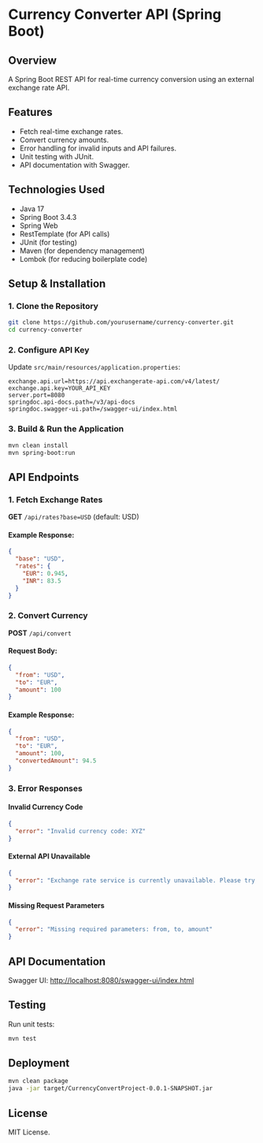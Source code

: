 # Currency Converter API (Spring Boot)

## Overview
A Spring Boot REST API for real-time currency conversion using an external exchange rate API.

## Features
- Fetch real-time exchange rates.
- Convert currency amounts.
- Error handling for invalid inputs and API failures.
- Unit testing with JUnit.
- API documentation with Swagger.

## Technologies Used
- Java 17
- Spring Boot 3.4.3
- Spring Web
- RestTemplate (for API calls)
- JUnit (for testing)
- Maven (for dependency management)
- Lombok (for reducing boilerplate code)

## Setup & Installation
### 1. Clone the Repository
```bash
git clone https://github.com/yourusername/currency-converter.git
cd currency-converter
```

### 2. Configure API Key
Update `src/main/resources/application.properties`:
```properties
exchange.api.url=https://api.exchangerate-api.com/v4/latest/
exchange.api.key=YOUR_API_KEY
server.port=8080
springdoc.api-docs.path=/v3/api-docs
springdoc.swagger-ui.path=/swagger-ui/index.html
```

### 3. Build & Run the Application
```bash
mvn clean install
mvn spring-boot:run
```

## API Endpoints
### 1. Fetch Exchange Rates
**GET** `/api/rates?base=USD` (default: USD)
#### Example Response:
```json
{
  "base": "USD",
  "rates": {
    "EUR": 0.945,
    "INR": 83.5
  }
}
```

### 2. Convert Currency
**POST** `/api/convert`
#### Request Body:
```json
{
  "from": "USD",
  "to": "EUR",
  "amount": 100
}
```
#### Example Response:
```json
{
  "from": "USD",
  "to": "EUR",
  "amount": 100,
  "convertedAmount": 94.5
}
```

### 3. Error Responses
#### Invalid Currency Code
```json
{
  "error": "Invalid currency code: XYZ"
}
```
#### External API Unavailable
```json
{
  "error": "Exchange rate service is currently unavailable. Please try again later."
}
```
#### Missing Request Parameters
```json
{
  "error": "Missing required parameters: from, to, amount"
}
```

## API Documentation
Swagger UI: [http://localhost:8080/swagger-ui/index.html](http://localhost:8080/swagger-ui/index.html)

## Testing
Run unit tests:
```bash
mvn test
```

## Deployment
```bash
mvn clean package
java -jar target/CurrencyConvertProject-0.0.1-SNAPSHOT.jar
```

## License
MIT License.

